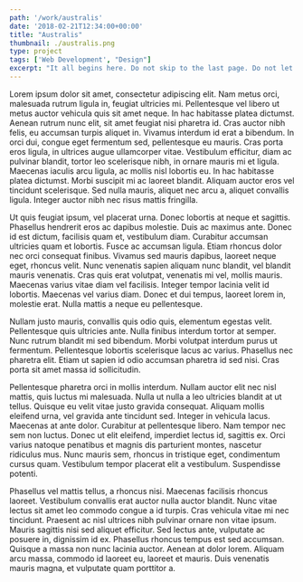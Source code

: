 ```yaml
---
path: '/work/australis'
date: '2018-02-21T12:34:00+00:00'
title: "Australis"
thumbnail: ./australis.png
type: project
tags: ['Web Development', "Design"]
excerpt: "It all begins here. Do not skip to the last page. Do not let a friend or message board ruin this comic for you. The future (and past) of the DC Universe starts here. Don’t say I didn’t warn you!"
---
```


Lorem ipsum dolor sit amet, consectetur adipiscing elit. Nam metus orci, malesuada rutrum ligula in, feugiat ultricies mi. Pellentesque vel libero ut metus auctor vehicula quis sit amet neque. In hac habitasse platea dictumst. Aenean rutrum nunc elit, sit amet feugiat nisi pharetra id. Cras auctor nibh felis, eu accumsan turpis aliquet in. Vivamus interdum id erat a bibendum. In orci dui, congue eget fermentum sed, pellentesque eu mauris. Cras porta eros ligula, in ultrices augue ullamcorper vitae. Vestibulum efficitur, diam ac pulvinar blandit, tortor leo scelerisque nibh, in ornare mauris mi et ligula. Maecenas iaculis arcu ligula, ac mollis nisl lobortis eu. In hac habitasse platea dictumst. Morbi suscipit mi ac laoreet blandit. Aliquam auctor eros vel tincidunt scelerisque. Sed nulla mauris, aliquet nec arcu a, aliquet convallis ligula. Integer auctor nibh nec risus mattis fringilla.

Ut quis feugiat ipsum, vel placerat urna. Donec lobortis at neque et sagittis. Phasellus hendrerit eros ac dapibus molestie. Duis ac maximus ante. Donec id est dictum, facilisis quam et, vestibulum diam. Curabitur accumsan ultricies quam et lobortis. Fusce ac accumsan ligula. Etiam rhoncus dolor nec orci consequat finibus. Vivamus sed mauris dapibus, laoreet neque eget, rhoncus velit. Nunc venenatis sapien aliquam nunc blandit, vel blandit mauris venenatis. Cras quis erat volutpat, venenatis mi vel, mollis mauris. Maecenas varius vitae diam vel facilisis. Integer tempor lacinia velit id lobortis. Maecenas vel varius diam. Donec et dui tempus, laoreet lorem in, molestie erat. Nulla mattis a neque eu pellentesque.

Nullam justo mauris, convallis quis odio quis, elementum egestas velit. Pellentesque quis ultricies ante. Nulla finibus interdum tortor at semper. Nunc rutrum blandit mi sed bibendum. Morbi volutpat interdum purus ut fermentum. Pellentesque lobortis scelerisque lacus ac varius. Phasellus nec pharetra elit. Etiam ut sapien id odio accumsan pharetra id sed nisi. Cras porta sit amet massa id sollicitudin.

Pellentesque pharetra orci in mollis interdum. Nullam auctor elit nec nisl mattis, quis luctus mi malesuada. Nulla ut nulla a leo ultricies blandit at ut tellus. Quisque eu velit vitae justo gravida consequat. Aliquam mollis eleifend urna, vel gravida ante tincidunt sed. Integer in vehicula lacus. Maecenas at ante dolor. Curabitur at pellentesque libero. Nam tempor nec sem non luctus. Donec ut elit eleifend, imperdiet lectus id, sagittis ex. Orci varius natoque penatibus et magnis dis parturient montes, nascetur ridiculus mus. Nunc mauris sem, rhoncus in tristique eget, condimentum cursus quam. Vestibulum tempor placerat elit a vestibulum. Suspendisse potenti.

Phasellus vel mattis tellus, a rhoncus nisi. Maecenas facilisis rhoncus laoreet. Vestibulum convallis erat auctor nulla auctor blandit. Nunc vitae lectus sit amet leo commodo congue a id turpis. Cras vehicula vitae mi nec tincidunt. Praesent ac nisl ultrices nibh pulvinar ornare non vitae ipsum. Mauris sagittis nisi sed aliquet efficitur. Sed lectus ante, vulputate ac posuere in, dignissim id ex. Phasellus rhoncus tempus est sed accumsan. Quisque a massa non nunc lacinia auctor. Aenean at dolor lorem. Aliquam arcu massa, commodo id laoreet eu, laoreet et mauris. Duis venenatis mauris magna, et vulputate quam porttitor a.

